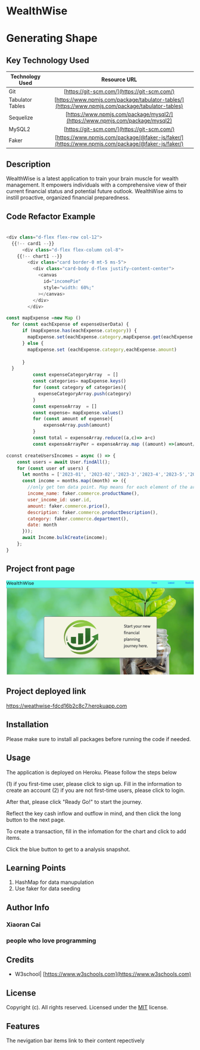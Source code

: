 # WealthWise

# Generating Shape

## Key Technology Used

| Technology Used  |                                           Resource URL                                            |
| ---------------- | :-----------------------------------------------------------------------------------------------: |
| Git              |                           [https://git-scm.com/](https://git-scm.com/)                            |
| Tabulator Tables | [https://www.npmjs.com/package/tabulator-tables/](https://www.npmjs.com/package/tabulator-tables) |
| Sequelize        |           [https://www.npmjs.com/package/mysql2/](https://www.npmjs.com/package/mysql2)           |
| MySQL2           |                           [https://git-scm.com/](https://git-scm.com/)                            |
| Faker            | [https://www.npmjs.com/package/@faker-js/faker/](https://www.npmjs.com/package/@faker-js/faker/)  |

## Description

WealthWise is a latest application to train your brain muscle for wealth management. It empowers individuals with a comprehensive view of their current financial status and potential future outlook. WealthWise aims to instill proactive, organized financial preparedness.

## Code Refactor Example

```Javascript (Handlebar Data)

<div class="d-flex flex-row col-12">
  {{!-- card1 --}}
      <div class="d-flex flex-column col-8">
    {{!-- chart1 --}}
        <div class="card border-0 mt-5 ms-5">
          <div class="card-body d-flex justify-content-center">
            <canvas
              id="incomePie"
              style="width: 60%;"
            ></canvas>
          </div>
        </div>
```

```Javascript (Wranggling Data)
const mapExpense =new Map ()
  for (const eachExpense of expenseUserData) {
      if (mapExpense.has(eachExpense.category)) {
        mapExpense.set(eachExpense.category,mapExpense.get(eachExpense.category)+eachExpense.amount)
      } else {
        mapExpense.set (eachExpense.category,eachExpense.amount)

      }
  }
          const expenseCategoryArray  = []
          const categories= mapExpense.keys()
          for (const category of categories){
            expenseCategoryArray.push(category)
          }
          const expenseArray  = []
          const expense= mapExpense.values()
          for (const amount of expense){
              expenseArray.push(amount)
          }
          const total = expenseArray.reduce((a,c)=> a+c)
          const expenseArrayPer = expenseArray.map ((amount) =>(amount/total))
```

```Javascript (seeding data)
cconst createUsersIncomes = async () => {
    const users = await User.findAll();
    for (const user of users) {
      let months = ['2023-01', '2023-02','2023-3','2023-4','2023-5','2023-6','2023-7','2023-8','2023-9','2023-10'];
      const income = months.map((month) => ({
        //only get ten data point. Map means for each element of the array, lets do the below
        income_name: faker.commerce.productName(),
        user_income_id: user.id,
        amount: faker.commerce.price(),
        description: faker.commerce.productDescription(),
        category: faker.commerce.department(),
        date: month
      }));
      await Income.bulkCreate(income);
    };
}
```

## Project front page

![frontpage](./public/images/frontpage.png)

## Project deployed link

https://weathwise-fdcd16b2c8c7.herokuapp.com

## Installation

Please make sure to install all packages before running the code if needed.

## Usage

The application is deployed on Heroku. Please follow the steps below

(1) if you first-time user, please click to sign up. Fill in the information to create an account
(2) if you are not first-time users, please click to login.

After that, please click "Ready Go!" to start the journey.

Reflect the key cash inflow and outflow in mind, and then click the long button to the next page.

To create a transaction, fill in the infomation for the chart and click to add items.

Click the blue button to get to a analysis snapshot.

## Learning Points

1. HashMap for data manupulation
2. Use faker for data seeding

## Author Info

### Xiaoran Cai

### people who love programming

## Credits

- W3school| [https://www.w3schools.com](https://www.w3schools.com)

## License

Copyright (c). All rights reserved.
Licensed under the [MIT](https://choosealicense.com/licenses/mit/) license.

## Features

The nevigation bar items link to their content repectively
